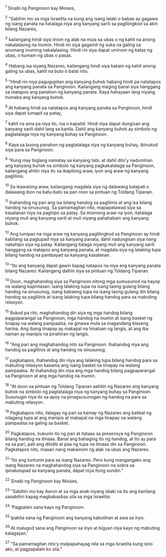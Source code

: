 <sup>1</sup>
Sinabi ng Panginoon kay Moises, 

<sup>2</sup>
"Sabihin mo sa mga Israelita na kung ang isang lalaki o babae ay gagawa ng isang panata na itatalaga niya ang kanyang sarili sa paglilingkod sa akin bilang Nazareo, 

<sup>3</sup>
kailangang hindi siya iinom ng alak na mula sa ubas o ng kahit na anong nakalalasing na inumin. Hindi rin siya gagamit ng suka na galing sa anumang inuming nakalalasing. Hindi rin siya dapat uminom ng katas ng ubas, o kumain ng ubas o pasas. 

<sup>4</sup>
Habang isa siyang Nazareo, kailangang hindi siya kakain ng kahit anong galing sa ubas, kahit na buto o balat nito. 

<sup>5</sup>
"Hindi rin niya pagugupitan ang kanyang buhok habang hindi pa natatapos ang kanyang panata sa Panginoon. Kailangang maging banal siya hanggang sa matapos ang panahon ng kanyang panata. Kaya hahayaan lang niyang humaba ang kanyang buhok. 

<sup>6</sup>
At habang hindi pa natatapos ang kanyang panata sa Panginoon, hindi siya dapat lumapit sa patay, 

<sup>7</sup>
kahit na ama pa niya ito, ina o kapatid. Hindi niya dapat dungisan ang kanyang sarili dahil lang sa kanila. Dahil ang kanyang buhok ay simbolo ng pagtatalaga niya ng kanyang buhay sa Panginoon. 

<sup>8</sup>
Kaya sa buong panahon ng pagtatalaga niya ng kanyang buhay, ibinukod siya para sa Panginoon. 

<sup>9</sup>
"Kung may biglang namatay sa kanyang tabi, at dahil ditoʼy nadumihan ang kanyang buhok na simbolo ng kanyang pagkakatalaga sa Panginoon, kailangang ahitin niya ito sa ikapitong araw, iyon ang araw ng kanyang paglilinis. 

<sup>10</sup>
Sa ikawalong araw, kailangang magdala siya ng dalawang kalapati o dalawang ibon na batu-bato sa pari roon sa pintuan ng Toldang Tipanan. 

<sup>11</sup>
Ihahandog ng pari ang isa bilang handog sa paglilinis at ang isa bilang handog na sinusunog. Sa pamamagitan nito, mapapatawad siya sa kasalanan niya na paghipo sa patay. Sa mismong araw na iyon, itatalaga niyang muli ang kanyang sarili at muli niyang pahahabain ang kanyang buhok. 

<sup>12</sup>
Ang lumipas na mga araw ng kanyang paglilingkod sa Panginoon ay hindi kabilang sa pagtupad niya sa kanyang panata, dahil nadungisan siya nang nakahipo siya ng patay. Kailangang italaga niyang muli ang kanyang sarili hanggang sa matapos ang kanyang panata, at magdala siya ng lalaking tupa bilang handog na pambayad sa kanyang kasalanan. 

<sup>13</sup>
"Ito ang kanyang dapat gawin kapag natapos na niya ang kanyang panata bilang Nazareo: Kailangang dalhin siya sa pintuan ng Toldang Tipanan. 

<sup>14</sup>
Doon, maghahandog siya sa Panginoon nitong mga sumusunod na hayop na walang kapintasan: isang lalaking tupa na isang taong gulang bilang handog na sinusunog, isang babaeng tupa na isang taong gulang din bilang handog sa paglilinis at isang lalaking tupa bilang handog para sa mabuting relasyon. 

<sup>15</sup>
Bukod pa rito, maghahandog din siya ng mga handog bilang pagpaparangal sa Panginoon, mga handog na inumin at isang basket ng tinapay na walang pampaalsa, na ginawa mula sa magandang klaseng harina. Ang ibang tinapay ay makapal na hinaluan ng langis, at ang iba naman ay manipis na pinahiran ng langis. 

<sup>16</sup>
"Ang pari ang maghahandog nito sa Panginoon: Ihahandog niya ang handog sa paglilinis at ang handog na sinusunog; 

<sup>17</sup>
pagkatapos, ihahandog din niya ang lalaking tupa bilang handog para sa mabuting relasyon kasama ang isang basket na tinapay na walang pampaalsa. At ihahandog din niya ang mga handog bilang pagpaparangal sa Panginoon at ang mga handog na inumin. 

<sup>18</sup>
"At doon sa pintuan ng Toldang Tipanan aahitin ng Nazareo ang kanyang buhok na simbolo ng pagtatalaga niya ng kanyang buhay sa Panginoon. Susunugin niya ito sa apoy na pinagsusunugan ng handog na para sa mabuting relasyon. 

<sup>19</sup>
Pagkatapos nito, ilalagay ng pari sa kamay ng Nazareo ang balikat ng nilagang tupa at ang manipis at makapal na mga tinapay na walang pampaalsa na galing sa basket. 

<sup>20</sup>
Pagkatapos, kukunin ito ng pari at itataas sa presensya ng Panginoon bilang handog na itinaas. Banal ang bahaging ito ng handog, at ito ay para na sa pari, pati ang dibdib at paa ng tupa na itinaas din sa Panginoon. Pagkatapos nito, maaari nang makainom ng alak na ubas ang Nazareo. 

<sup>21</sup>
"Ito ang tuntunin para sa isang Nazareo. Pero kung mangangako ang isang Nazareo na maghahandog siya sa Panginoon na sobra sa ipinatutupad sa kanyang panata, dapat niya itong sundin." 

<sup>22</sup>
Sinabi ng Panginoon kay Moises, 

<sup>23</sup>
"Sabihin mo kay Aaron at sa mga anak niyang lalaki na ito ang kanilang sasabihin kapag magbabasbas sila sa mga Israelita: 

<sup>24</sup>
'Pagpalain sana kayo ng Panginoon. 

<sup>25</sup>
Ipakita sana ng Panginoon ang kanyang kabutihan at awa sa inyo. 

<sup>26</sup>
At malugod sana ang Panginoon sa inyo at bigyan niya kayo ng mabuting kalagayan.' 

<sup>27</sup>
"Sa pamamagitan nitoʼy maipapahayag nila sa mga Israelita kung sino ako, at pagpapalain ko sila."
